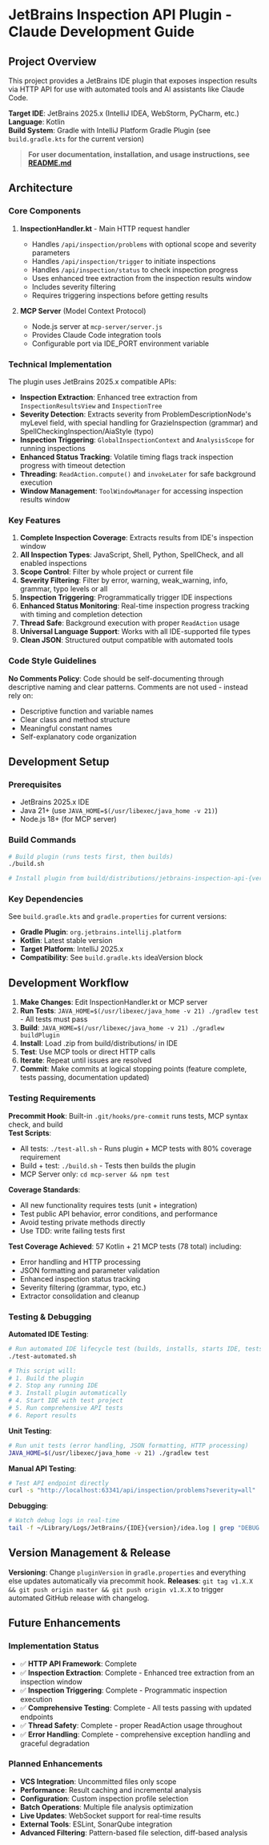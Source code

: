 # JetBrains Inspection API Plugin - Claude Development Guide

## Project Overview

This project provides a JetBrains IDE plugin that exposes inspection results via HTTP API for use with automated tools and AI assistants like Claude Code.

**Target IDE**: JetBrains 2025.x (IntelliJ IDEA, WebStorm, PyCharm, etc.)  
**Language**: Kotlin  
**Build System**: Gradle with IntelliJ Platform Gradle Plugin (see `build.gradle.kts` for the current version)

> **For user documentation, installation, and usage instructions, see [README.md](README.md)**

## Architecture

### Core Components

1. **InspectionHandler.kt** - Main HTTP request handler
   - Handles `/api/inspection/problems` with optional scope and severity parameters
   - Handles `/api/inspection/trigger` to initiate inspections
   - Handles `/api/inspection/status` to check inspection progress
   - Uses enhanced tree extraction from the inspection results window
   - Includes severity filtering
   - Requires triggering inspections before getting results

2. **MCP Server** (Model Context Protocol)
   - Node.js server at `mcp-server/server.js`
   - Provides Claude Code integration tools
   - Configurable port via IDE_PORT environment variable

### Technical Implementation

The plugin uses JetBrains 2025.x compatible APIs:

- **Inspection Extraction**: Enhanced tree extraction from `InspectionResultsView` and `InspectionTree`
- **Severity Detection**: Extracts severity from ProblemDescriptionNode's myLevel field, with special handling for GrazieInspection (grammar) and SpellCheckingInspection/AiaStyle (typo)
- **Inspection Triggering**: `GlobalInspectionContext` and `AnalysisScope` for running inspections
- **Enhanced Status Tracking**: Volatile timing flags track inspection progress with timeout detection
- **Threading**: `ReadAction.compute()` and `invokeLater` for safe background execution
- **Window Management**: `ToolWindowManager` for accessing inspection results window

### Key Features

1. **Complete Inspection Coverage**: Extracts results from IDE's inspection window
2. **All Inspection Types**: JavaScript, Shell, Python, SpellCheck, and all enabled inspections  
3. **Scope Control**: Filter by whole project or current file
4. **Severity Filtering**: Filter by error, warning, weak_warning, info, grammar, typo levels or all
5. **Inspection Triggering**: Programmatically trigger IDE inspections
6. **Enhanced Status Monitoring**: Real-time inspection progress tracking with timing and completion detection
7. **Thread Safe**: Background execution with proper `ReadAction` usage
8. **Universal Language Support**: Works with all IDE-supported file types
9. **Clean JSON**: Structured output compatible with automated tools

### Code Style Guidelines

**No Comments Policy**: Code should be self-documenting through descriptive naming and clear patterns. Comments are not used - instead rely on:
- Descriptive function and variable names
- Clear class and method structure
- Meaningful constant names
- Self-explanatory code organization

## Development Setup

### Prerequisites
- JetBrains 2025.x IDE
- Java 21+ (use `JAVA_HOME=$(/usr/libexec/java_home -v 21)`)
- Node.js 18+ (for MCP server)

### Build Commands
```bash
# Build plugin (runs tests first, then builds)
./build.sh

# Install plugin from build/distributions/jetbrains-inspection-api-{version}.zip
```

### Key Dependencies
See `build.gradle.kts` and `gradle.properties` for current versions:
- **Gradle Plugin**: `org.jetbrains.intellij.platform` 
- **Kotlin**: Latest stable version
- **Target Platform**: IntelliJ 2025.x
- **Compatibility**: See `build.gradle.kts` ideaVersion block

## Development Workflow

1. **Make Changes**: Edit InspectionHandler.kt or MCP server
2. **Run Tests**: `JAVA_HOME=$(/usr/libexec/java_home -v 21) ./gradlew test` - All tests must pass
3. **Build**: `JAVA_HOME=$(/usr/libexec/java_home -v 21) ./gradlew buildPlugin`
4. **Install**: Load .zip from build/distributions/ in IDE
5. **Test**: Use MCP tools or direct HTTP calls
6. **Iterate**: Repeat until issues are resolved
7. **Commit**: Make commits at logical stopping points (feature complete, tests passing, documentation updated)

### Testing Requirements

**Precommit Hook**: Built-in `.git/hooks/pre-commit` runs tests, MCP syntax check, and build  
**Test Scripts**:
- All tests: `./test-all.sh` - Runs plugin + MCP tests with 80% coverage requirement
- Build + test: `./build.sh` - Tests then builds the plugin
- MCP Server only: `cd mcp-server && npm test`

**Coverage Standards**:
- All new functionality requires tests (unit + integration)
- Test public API behavior, error conditions, and performance
- Avoid testing private methods directly
- Use TDD: write failing tests first

**Test Coverage Achieved**: 57 Kotlin + 21 MCP tests (78 total) including:
- Error handling and HTTP processing
- JSON formatting and parameter validation  
- Enhanced inspection status tracking
- Severity filtering (grammar, typo, etc.)
- Extractor consolidation and cleanup

### Testing & Debugging

**Automated IDE Testing**:
```bash
# Run automated IDE lifecycle test (builds, installs, starts IDE, tests)
./test-automated.sh

# This script will:
# 1. Build the plugin
# 2. Stop any running IDE
# 3. Install plugin automatically
# 4. Start IDE with test project
# 5. Run comprehensive API tests
# 6. Report results
```

**Unit Testing**:
```bash
# Run unit tests (error handling, JSON formatting, HTTP processing)
JAVA_HOME=$(/usr/libexec/java_home -v 21) ./gradlew test
```

**Manual API Testing**:
```bash
# Test API endpoint directly
curl -s "http://localhost:63341/api/inspection/problems?severity=all" | jq '.'
```

**Debugging**:
```bash
# Watch debug logs in real-time
tail -f ~/Library/Logs/JetBrains/{IDE}{version}/idea.log | grep "DEBUG:"
```

## Version Management & Release

**Versioning**: Change `pluginVersion` in `gradle.properties` and everything else updates automatically via precommit hook.
**Releases**: `git tag v1.X.X && git push origin master && git push origin v1.X.X` to trigger automated GitHub release with changelog.

## Future Enhancements

### Implementation Status
- ✅ **HTTP API Framework**: Complete
- ✅ **Inspection Extraction**: Complete - Enhanced tree extraction from an inspection window
- ✅ **Inspection Triggering**: Complete - Programmatic inspection execution
- ✅ **Comprehensive Testing**: Complete - All tests passing with updated endpoints
- ✅ **Thread Safety**: Complete - proper ReadAction usage throughout
- ✅ **Error Handling**: Complete - comprehensive exception handling and graceful degradation

### Planned Enhancements
- **VCS Integration**: Uncommitted files only scope
- **Performance**: Result caching and incremental analysis  
- **Configuration**: Custom inspection profile selection
- **Batch Operations**: Multiple file analysis optimization
- **Live Updates**: WebSocket support for real-time results
- **External Tools**: ESLint, SonarQube integration
- **Advanced Filtering**: Pattern-based file selection, diff-based analysis